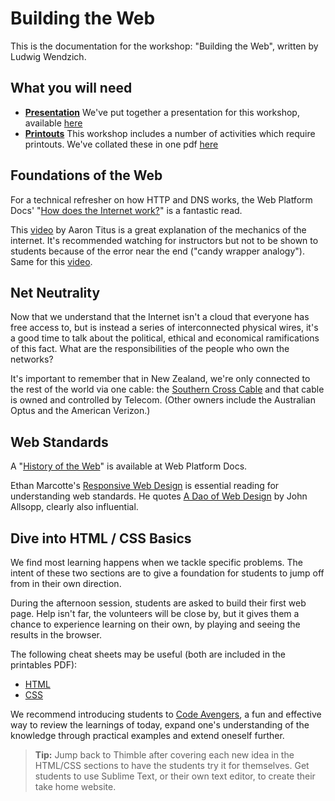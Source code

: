 # Building the Web

This is the documentation for the workshop: "Building the Web", written by Ludwig Wendzich.

## What you will need

* __[Presentation](http://nzgather.github.io/HTML-CSS-Gather-Workshop/)__ We've put together a presentation for this workshop, available [here](http://nzgather.github.io/HTML-CSS-Gather-Workshop/)
* __[Printouts](http://nzgather.github.io/HTML-CSS-Gather-Workshop/assets/printable.pdf)__ This workshop includes a number of activities which require printouts. We've collated these in one pdf [here](http://nzgather.github.io/HTML-CSS-Gather-Workshop/assets/printable.pdf)

## Foundations of the Web

For a technical refresher on how HTTP and DNS works, the Web Platform Docs' "[How does the Internet work?](http://docs.webplatform.org/wiki/concepts/internet_and_web/how_does_the_internet_work)" is a fantastic read.

This [video](https://www.youtube.com/watch?v=7_LPdttKXPc) by Aaron Titus is a great explanation of the mechanics of the internet. It's recommended watching for instructors but not to be shown to students because of the error near the end ("candy wrapper analogy"). Same for this [video](https://www.youtube.com/watch?v=oj7A2YDgIWE).

## Net Neutrality

Now that we understand that the Internet isn't a cloud that everyone has free access to, but is instead a series of interconnected physical wires, it's a good time to talk about the political, ethical and economical ramifications of this fact. What are the responsibilities of the people who own the networks?

It's important to remember that in New Zealand, we're only connected to the rest of the world via one cable: the [Southern Cross Cable](http://en.wikipedia.org/wiki/Southern_Cross_Cable) and that cable is owned and controlled by Telecom. (Other owners include the Australian Optus and the American Verizon.)

## Web Standards

A "[History of the Web](http://docs.webplatform.org/wiki/concepts/internet_and_web/the_history_of_the_web)" is available at Web Platform Docs.

Ethan Marcotte's [Responsive Web Design](http://alistapart.com/article/responsive-web-design) is essential reading for understanding web standards. He quotes [A Dao of Web Design](http://alistapart.com/article/dao) by John Allsopp, clearly also influential.

## Dive into HTML / CSS Basics

We find most learning happens when we tackle specific problems. The intent of these two sections are to give a foundation for students to jump off from in their own direction.

During the afternoon session, students are asked to build their first web page. Help isn't far, the volunteers will be close by, but it gives them a chance to experience learning on their own, by playing and seeing the results in the browser.

The following cheat sheets may be useful (both are included in the printables PDF):

* [HTML](http://woorkup.com/2009/12/16/html5-visual-cheat-sheet-reloaded/)
* [CSS](http://www.cheatography.com/davechild/cheat-sheets/css2/)

We recommend introducing students to [Code Avengers](http://www.codeavengers.com/), a fun and effective way to review the learnings of today, expand one's understanding of the knowledge through practical examples and extend oneself further.

> **Tip:** Jump back to Thimble after covering each new idea in the HTML/CSS sections to have the students try it for themselves. Get students to use Sublime Text, or their own text editor, to create their take home website.

